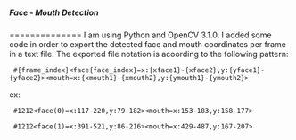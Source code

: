 ##### Face - Mouth Detection
==============
I am using Python and OpenCV 3.1.0. I added some code in order to export the detected face and mouth coordinates per frame in a text file. The exported file notation is acoording to the following pattern:

`` #{frame_index}<face{face_index}=x:{xface1}-{xface2},y:{yface1}-{yface2}><mouth=x:{xmouth1}-{xmouth2},y:{ymouth1}-{ymouth2}>``

ex:

`` #1212<face(0)=x:117-220,y:79-182><mouth=x:153-183,y:158-177>``

`` #1212<face(1)=x:391-521,y:86-216><mouth=x:429-487,y:167-207>``


